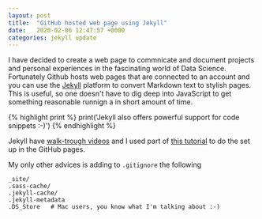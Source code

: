 ```yaml
---
layout: post
title:  "GitHub hosted web page using Jekyll"
date:   2020-02-06 12:47:57 +0000
categories: jekyll update
---
```


I have decided to create a web page to commnicate and document projects and personal experiences in the fascinating world of Data Science. Fortunately Github hosts web pages that are connected to an account and you can use the [Jekyll][jekyll-docs] platform to convert Markdown text to stylish pages. This is useful, so one doesn't have to dig deep into JavaScript to get something reasonable runnign a in short amount of time. 


{% highlight print %}
print('Jekyll also offers powerful support for code snippets :-)')
{% endhighlight %}

Jekyll have [walk-trough videos](https://jekyllrb.com/tutorials/video-walkthroughs/) and I used part of [this tutorial](https://programminghistorian.org/en/lessons/building-static-sites-with-jekyll-github-pages) to do the set up in the GitHub pages.

My only other advices is adding to `.gitignore` the following 

```
_site/
.sass-cache/
.jekyll-cache/
.jekyll-metadata
.DS_Store   # Mac users, you know what I'm talking about :-)
```



[jekyll-docs]: https://jekyllrb.com/docs/home
[jekyll-gh]:   https://github.com/jekyll/jekyll
[jekyll-talk]: https://talk.jekyllrb.com/
